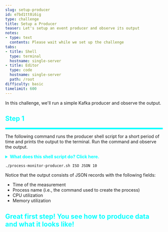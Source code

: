 ```yaml
---
slug: setup-producer
id: e7bd1tt0i6ig
type: challenge
title: Setup a Producer
teaser: Let's setup an event producer and observe its output
notes:
- type: text
  contents: Please wait while we set up the challenge
tabs:
- title: Shell
  type: terminal
  hostname: single-server
- title: Editor
  type: code
  hostname: single-server
  path: /root
difficulty: basic
timelimit: 600
---
```


In this challenge, we'll run a simple Kafka producer and observe the output.

<h2 style="color:cyan">Step 1</h2><hr style="color:cyan;background-color:cyan;height:5px">

The following command runs the producer shell script for a short period of time and prints the output to the terminal.
Run the command and observe the output.

<details>
  <summary style="color:cyan"><b>What does this shell script do? Click here.</b></summary>
<hr style="color:cyan">
This shell script monitors processes on the machine using the <i>top</i> command, and prints the results as JSON records.
The shell script is a little gnarly, but feel free to check it out in the editor tab.
<hr style="color:cyan">
</details>

```
./process-monitor-producer.sh ISO JSON 10
```

Notice that the output consists of JSON records with the following fields:
- Time of the measurement
- Process name (i.e., the command used to create the process)
- CPU utilization
- Memory utilization

<h2 style="color:cyan">Great first step! You see how to produce data and what it looks like!</h2>
